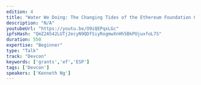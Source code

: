 ```yaml
---
edition: 4
title: "Water We Doing: The Changing Tides of the Ethereum Foundation Grants Program"
description: "N/A"
youtubeUrl: "https://youtu.be/O9iQEPqxLGc"
ipfsHash: "QmZ2A542LUTj2ecyN9QDfSiyRogmwXnHh5BkPUjuxfoL7S"
duration: 550
expertise: "Beginner"
type: "Talk"
track: "Devcon"
keywords: ['grants','ef','ESP']
tags: ['Devcon']
speakers: ['Kenneth Ng']
---
```

